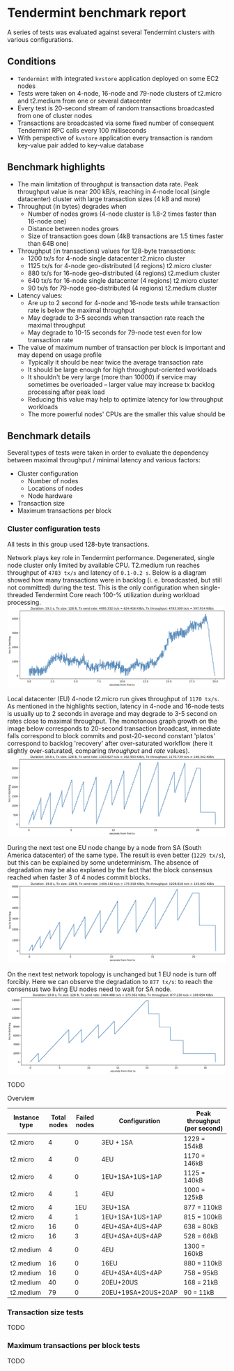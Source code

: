 # Tendermint benchmark report
A series of tests was evaluated against several Tendermint clusters with various configurations.

## Conditions
* `Tendermint` with integrated `kvstore` application deployed on some EC2 nodes
* Tests were taken on 4-node, 16-node and 79-node clusters of t2.micro and t2.medium from one or several datacenter
* Every test is 20-second stream of random transactions broadcasted from one of cluster nodes
* Transactions are broadcasted via some fixed number of consequent Tendermint RPC calls every 100 milliseconds
* With perspective of `kvstore` application every transaction is random key-value pair added to key-value database

## Benchmark highlights
* The main limitation of throughput is transaction data rate. Peak throughput value is near 200 kB/s, reaching in 4-node local (single datacenter) cluster with large transaction sizes (4 kB and more)
* Throughput (in bytes) degrades when
  * Number of nodes grows (4-node cluster is 1.8-2 times faster than 16-node one)
  * Distance between nodes grows
  * Size of transaction goes down (4kB transactions are 1.5 times faster than 64B one)
* Throughput (in transactions) values for 128-byte transactions:
  * 1200 tx/s for 4-node single datacenter t2.micro cluster
  * 1125 tx/s for 4-node geo-distributed (4 regions) t2.micro cluster
  * 880 tx/s for 16-node geo-distributed (4 regions) t2.medium cluster
  * 640 tx/s for 16-node single datacenter (4 regions) t2.micro cluster
  * 90 tx/s for 79-node geo-distributed (4 regions) t2.medium cluster
* Latency values:
  * Are up to 2 second for 4-node and 16-node tests while transaction rate is below the maximal throughput
  * May degrade to 3-5 seconds when transaction rate reach the maximal throughput
  * May degrade to 10-15 seconds for 79-node test even for low transaction rate
* The value of maximum number of transaction per block is important and may depend on usage profile
  * Typically it should be near twice the average transaction rate
  * It should be large enough for high throughput-oriented workloads
  * It shouldn't be very large (more than 10000) if service may sometimes be overloaded – larger value may increase tx backlog processing after peak load
  * Reducing this value may help to optimize latency for low throughput workloads
  * The more powerful nodes' CPUs are the smaller this value should be

## Benchmark details
Several types of tests were taken in order to evaluate the dependency between maximal throughput / minimal latency and various factors:
* Cluster configuration
  * Number of nodes
  * Locations of nodes
  * Node hardware
* Transaction size
* Maximum transactions per block

### Cluster configuration tests
All tests in this group used 128-byte transactions.

Network plays key role in Tendermint performance. Degenerated, single node cluster only limited by available CPU. T2.medium run reaches throughput of `4783 tx/s` and latency of `0.1-0.2 s`. Below is a diagram showed how many transactions were in backlog (i. e. broadcasted, but still not committed) during the test. This is the only configuration when single-threaded Tendermint Core reach 100-% utilization during workload processing.
![1-node t2.medium 5k/s](N1em-5000.png)

Local datacenter (EU) 4-node t2.micro run gives throughput of `1170 tx/s`. As mentioned in the highlights section, latency in 4-node and 16-node tests is usually up to 2 seconds in average and may degrade to 3-5 second on rates close to maximal throughput. The monotonous graph growth on the image below corresponds to 20-second transaction broadcast, immediate falls correspond to block commits and post-20-second constant 'platos' correspond to backlog 'recovery' after over-saturated workflow (here it slightly over-saturated, comparing *throughput* and *rate* values).
![4-node local t2.micro 1.3k/s](N4e-1300.png)

During the next test one EU node change by a node from SA (South America datacenter) of the same type. The result is even better (`1229 tx/s`), but this can be explained by some undeterminism. The absence of degradation may be also explaned by the fact that the block consensus reached when faster 3 of 4 nodes commit blocks.
![4-node local t2.micro 1.4k/s](N4mix-1400.png)

On the next test network topology is unchanged but 1 EU node is turn off forcibly. Here we can observe the degradation to `877 tx/s`: to reach the consensus two living EU nodes need to wait for SA node.
![4-node local t2.micro 1.4k/s](N4mix1f-1400.png)

TODO

Overview

| Instance type | Total nodes | Failed nodes | Configuration | Peak throughput (per second) |
| --- | --- | --- | --- | --- |
| t2.micro | 4 | 0 | 3EU + 1SA | 1229 = 154kB |
| t2.micro | 4 | 0 | 4EU | 1170 = 146kB |
| t2.micro | 4 | 0 | 1EU+1SA+1US+1AP | 1125 = 140kB |
| t2.micro | 4 | 1 | 4EU | 1000 = 125kB |
| t2.micro | 4 | 1EU | 3EU+1SA | 877 = 110kB |
| t2.micro | 4 | 1 | 1EU+1SA+1US+1AP | 815 = 100kB |
| t2.micro | 16 | 0 | 4EU+4SA+4US+4AP | 638 = 80kB |
| t2.micro | 16 | 3 | 4EU+4SA+4US+4AP | 528 = 66kB |
| t2.medium | 4 | 0 | 4EU | 1300 = 160kB |
| t2.medium | 16 | 0 | 16EU | 880 = 110kB |
| t2.medium | 16 | 0 | 4EU+4SA+4US+4AP | 758 = 95kB |
| t2.medium | 40 | 0 | 20EU+20US | 168 = 21kB |
| t2.medium | 79 | 0 | 20EU+19SA+20US+20AP | 90 = 11kB |

### Transaction size tests
TODO

### Maximum transactions per block tests
TODO
